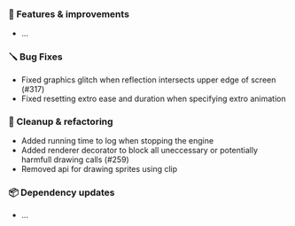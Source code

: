 ### 🚀 Features & improvements

- ...

### 🪛 Bug Fixes

- Fixed graphics glitch when reflection intersects upper edge of screen (#317)
- Fixed resetting extro ease and duration when specifying extro animation

### 🧽 Cleanup & refactoring

- Added running time to log when stopping the engine
- Added renderer decorator to block all uneccessary or potentially harmfull drawing calls (#259)
- Removed api for drawing sprites using clip

### 📦 Dependency updates

- ...